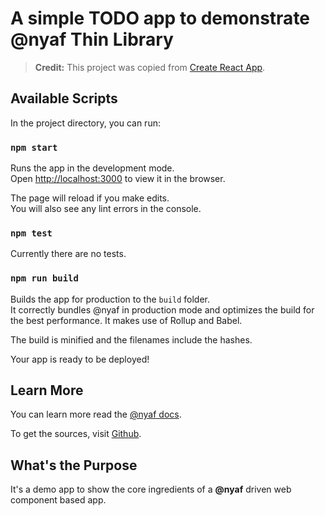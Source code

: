 # A simple TODO app to demonstrate @nyaf Thin Library

> **Credit:** This project was copied from [Create React App](https://github.com/facebook/create-react-app).

## Available Scripts

In the project directory, you can run:

### `npm start`

Runs the app in the development mode.<br>
Open [http://localhost:3000](http://localhost:3000) to view it in the browser.

The page will reload if you make edits.<br>
You will also see any lint errors in the console.

### `npm test`

Currently there are no tests.

### `npm run build`

Builds the app for production to the `build` folder.<br>
It correctly bundles @nyaf in production mode and optimizes the build for the best performance. It makes use of Rollup and Babel.

The build is minified and the filenames include the hashes.<br>

Your app is ready to be deployed!

## Learn More

You can learn more read the [@nyaf docs](https://nyaf.readthedocs.io).

To get the sources, visit [Github](https://github-com/joergkrause/nyaf).

## What's the Purpose

It's a demo app to show the core ingredients of a **@nyaf** driven web component based app.
